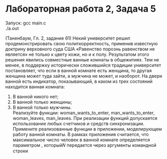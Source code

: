 # Лабораторная работа 2, Задача 5

Запуск: gcc main.c  
./a.out

(Таненбаум, Гл. 2, задание 61) Некий университет решил продемонстрировать свою
политкорректность, применив известную доктрину верховного суда США «Равенство
порознь равенством не является» не только к цвету кожи, но и к полу. Результатом
этого решения явились совместные ванные комнаты в общежитиях. Тем не менее, в
поддержку исторически сложившийся традиции университет постановляет, что если в
ванной комнате есть женщина, то другая женщина может туда зайти, а мужчина не
может, и наоборот. На двери ванной есть индикатор, показывающий, в каком из трех
состояний находится ванная комната:  
1. В ванной никого нет;  
2. В ванной только женщины;  
3. В ванной только мужчины.  
Реализуйте функции: woman_wants_to_enter, man_wants_to_enter, woman_leaves,
man_leaves. При реализации функций допускается использование любых счетчиков и
средств синхронизации. Примените реализованные функции в приложении,
моделирующем работу ванной комнаты. В рамках приложения считается, что
максимальное число человек в ванной комнате определяется параметром , который𝑁
передается через аргументы командной строки
  
